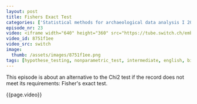 ```yaml
---
layout: post
title: Fishers Exact Test
categories: ['Statistical methods for archaeological data analysis I 2019']
episode_nr: 23
video: <iframe width="640" height="360" src="https://tube.switch.ch/embed/8751f1ee" frameborder="0" webkitallowfullscreen mozallowfullscreen allowfullscreen></iframe>
video_id: 8751f1ee
video_src: switch
image:
  thumb: /assets/images/8751f1ee.png
tags: [hypothese_testing, nonparametric_test, intermediate, english, bivariate]
---
```


This episode is about an alternative to the Chi2 test if the record does not meet its requirements: Fisher's exact test.
<!--more-->
{{page.video}}
